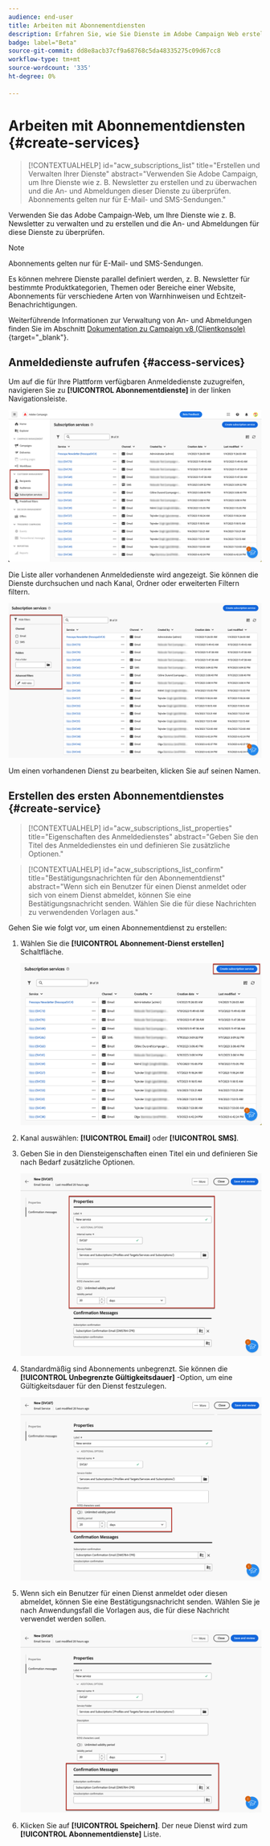 ```yaml
---
audience: end-user
title: Arbeiten mit Abonnementdiensten
description: Erfahren Sie, wie Sie Dienste im Adobe Campaign Web erstellen
badge: label="Beta"
source-git-commit: dd8e8acb37cf9a68768c5da48335275c09d67cc8
workflow-type: tm+mt
source-wordcount: '335'
ht-degree: 0%

---
```



# Arbeiten mit Abonnementdiensten {#create-services}

>[!CONTEXTUALHELP]
>id="acw_subscriptions_list"
>title="Erstellen und Verwalten Ihrer Dienste"
>abstract="Verwenden Sie Adobe Campaign, um Ihre Dienste wie z. B. Newsletter zu erstellen und zu überwachen und die An- und Abmeldungen dieser Dienste zu überprüfen. Abonnements gelten nur für E-Mail- und SMS-Sendungen."

Verwenden Sie das Adobe Campaign-Web, um Ihre Dienste wie z. B. Newsletter zu verwalten und zu erstellen und die An- und Abmeldungen für diese Dienste zu überprüfen.

>[!NOTE]
>
>Abonnements gelten nur für E-Mail- und SMS-Sendungen.

Es können mehrere Dienste parallel definiert werden, z. B. Newsletter für bestimmte Produktkategorien, Themen oder Bereiche einer Website, Abonnements für verschiedene Arten von Warnhinweisen und Echtzeit-Benachrichtigungen.

Weiterführende Informationen zur Verwaltung von An- und Abmeldungen finden Sie im Abschnitt [Dokumentation zu Campaign v8 (Clientkonsole)](https://experienceleague.adobe.com/docs/campaign/campaign-v8/audience/subscriptions.html){target="_blank"}.

## Anmeldedienste aufrufen {#access-services}

Um auf die für Ihre Plattform verfügbaren Anmeldedienste zuzugreifen, navigieren Sie zu **[!UICONTROL Abonnementdienste]** in der linken Navigationsleiste.

![](assets/service-list.png)

Die Liste aller vorhandenen Anmeldedienste wird angezeigt. Sie können die Dienste durchsuchen und nach Kanal, Ordner oder erweiterten Filtern filtern.

![](assets/service-filters.png)

Um einen vorhandenen Dienst zu bearbeiten, klicken Sie auf seinen Namen.

## Erstellen des ersten Abonnementdienstes {#create-service}

>[!CONTEXTUALHELP]
>id="acw_subscriptions_list_properties"
>title="Eigenschaften des Anmeldedienstes"
>abstract="Geben Sie den Titel des Anmeldedienstes ein und definieren Sie zusätzliche Optionen."

>[!CONTEXTUALHELP]
>id="acw_subscriptions_list_confirm"
>title="Bestätigungsnachrichten für den Abonnementdienst"
>abstract="Wenn sich ein Benutzer für einen Dienst anmeldet oder sich von einem Dienst abmeldet, können Sie eine Bestätigungsnachricht senden. Wählen Sie die für diese Nachrichten zu verwendenden Vorlagen aus."


Gehen Sie wie folgt vor, um einen Abonnementdienst zu erstellen:

1. Wählen Sie die **[!UICONTROL Abonnement-Dienst erstellen]** Schaltfläche.

   ![](assets/service-create-button.png)

1. Kanal auswählen: **[!UICONTROL Email]** oder **[!UICONTROL SMS]**.

1. Geben Sie in den Diensteigenschaften einen Titel ein und definieren Sie nach Bedarf zusätzliche Optionen.

   ![](assets/service-create-properties.png)

1. Standardmäßig sind Abonnements unbegrenzt. Sie können die **[!UICONTROL Unbegrenzte Gültigkeitsdauer]** -Option, um eine Gültigkeitsdauer für den Dienst festzulegen. <!--The duration can be specified in days or months.TBC-->

   ![](assets/service-create-validity-period.png)

1. Wenn sich ein Benutzer für einen Dienst anmeldet oder diesen abmeldet, können Sie eine Bestätigungsnachricht senden. Wählen Sie je nach Anwendungsfall die Vorlagen aus, die für diese Nachricht verwendet werden sollen.

   ![](assets/service-create-confirmation-msg.png)

1. Klicken Sie auf **[!UICONTROL Speichern]**. Der neue Dienst wird zum **[!UICONTROL Abonnementdienste]** Liste.

<!--
## Reporting

You can measure the effectiveness of your subscription services for SMS and email channels.

1. Select an existing service from the **[!UICONTROL Subscription services]** list.

1. From the service dashboard, click More > Reports?

1. Check the following indicators:

* Total numbers of subscribers

* Area graph with subscriptions and unsubscriptions. Use the dropwdown to change the time range. (24h, 48h, 1 week, 2 weeks, 1 month, 6 months)

* The breakdown by period. including subs, unsub, evolution in numbers and % and loyalty.
* Last updated / Next refresh time: these values are retrieved from the execution and schedule of the tracking workflow
-->


